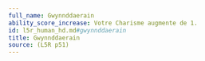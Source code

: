 ```yaml
---
full_name: Gwynnddaerain
ability_score_increase: Votre Charisme augmente de 1.
id: l5r_human_hd.md#gwynnddaerain
title: Gwynnddaerain
source: (L5R p51)
---
```


